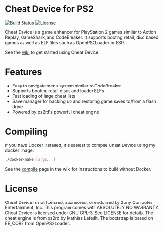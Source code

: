 Cheat Device for PS2
====================

[![Build Status](https://travis-ci.com/root670/CheatDevicePS2.svg?branch=master)](https://travis-ci.com/root670/CheatDevicePS2)
[![License](https://img.shields.io/badge/license-GPL--3.0-blue.svg)](https://github.com/root670/CheatDevicePS2/blob/master/LICENSE)

Cheat Device is a game enhancer for PlayStation 2 games similar to Action 
Replay, GameShark, and CodeBreaker. It supports booting retail, disc based 
games as well as ELF files such as OpenPS2Loader or ESR.

See the [wiki](https://github.com/root670/CheatDevicePS2/wiki) to get started
using Cheat Device.

# Features
* Easy to navigate menu system similar to CodeBreaker
* Supports booting retail discs and loader ELFs
* Fast loading of large cheat lists
* Save manager for backing up and restoring game saves to/from a flash drive
* Powered by ps2rd's powerful cheat engine

# Compiling
If you have Docker installed, it's easiest to compile Cheat Device using my
docker image:
```bash
./docker-make [args...]
```
See the [compile](https://github.com/root670/CheatDevicePS2/wiki/Compiling) 
page in the wiki for instructions to build without Docker.

# License
Cheat Device is not licensed, sponsored, or endorsed by Sony Computer 
Entertainment, Inc. This program comes with ABSOLUTELY NO WARRANTY. Cheat 
Device is licensed under GNU GPL-3. See LICENSE for details. The cheat 
engine is from ps2rd by Mathias Lafedlt. The bootstrap is based on EE_CORE 
from OpenPS2Loader.

